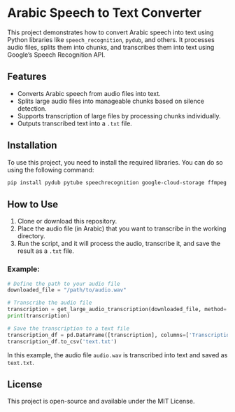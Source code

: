 
# Arabic Speech to Text Converter

This project demonstrates how to convert Arabic speech into text using Python libraries like `speech_recognition`, `pydub`, and others. It processes audio files, splits them into chunks, and transcribes them into text using Google’s Speech Recognition API.

## Features

- Converts Arabic speech from audio files into text.
- Splits large audio files into manageable chunks based on silence detection.
- Supports transcription of large files by processing chunks individually.
- Outputs transcribed text into a `.txt` file.

## Installation

To use this project, you need to install the required libraries. You can do so using the following command:

```bash
pip install pydub pytube speechrecognition google-cloud-storage ffmpeg
```

## How to Use

1. Clone or download this repository.
2. Place the audio file (in Arabic) that you want to transcribe in the working directory.
3. Run the script, and it will process the audio, transcribe it, and save the result as a `.txt` file.

### Example:

```python
# Define the path to your audio file
downloaded_file = "/path/to/audio.wav"

# Transcribe the audio file
transcription = get_large_audio_transcription(downloaded_file, method='silence')
print(transcription)

# Save the transcription to a text file
transcription_df = pd.DataFrame([transcription], columns=['Transcription'])
transcription_df.to_csv('text.txt')
```

In this example, the audio file `audio.wav` is transcribed into text and saved as `text.txt`.

## License

This project is open-source and available under the MIT License.
